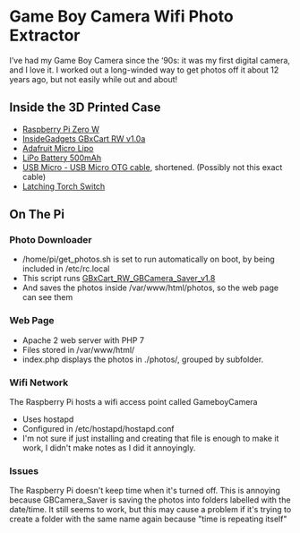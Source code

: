 # Game Boy Camera Wifi Photo Extractor
I’ve had my Game Boy Camera since the ‘90s: it was my first digital camera, and I love it.
I worked out a long-winded way to get photos off it about 12 years ago, but not easily while out and about!
## Inside the 3D Printed Case
 - [Raspberry Pi Zero W](https://www.raspberrypi.org/products/raspberry-pi-zero-w/)
 - [InsideGadgets GBxCart RW v1.0a](https://www.gbxcart.com/)
 - [Adafruit Micro Lipo](https://www.adafruit.com/product/1904)
 - [LiPo Battery 500mAh](https://shop.pimoroni.com/products/lipo-battery-pack?variant=20429082055)
 - [USB Micro - USB Micro OTG cable](https://thepihut.com/products/micro-usb-to-micro-usb-otg-cable-10-12-25-30cm-long), shortened. (Possibly not this exact cable)
 - [Latching Torch Switch](https://www.ebay.co.uk/itm/184567179734?hash=item2af90fa9d6:g:x~IAAOSwrU1a~j8y)

## On The Pi
### Photo Downloader
 - /home/pi/get_photos.sh is set to run automatically on boot, by being included in /etc/rc.local
 - This script runs [GBxCart_RW_GBCamera_Saver_v1.8](https://github.com/insidegadgets/GBxCart-RW/tree/master/Interface_Programs)
 - And saves the photos inside /var/www/html/photos, so the web page can see them

### Web Page
 - Apache 2 web server with PHP 7
 - Files stored in /var/www/html/
 - index.php displays the photos in ./photos/, grouped by subfolder.

### Wifi Network
The Raspberry Pi hosts a wifi access point called GameboyCamera

 - Uses hostapd
 - Configured in /etc/hostapd/hostapd.conf
 - I'm not sure if just installing and creating that file is enough to make it work, I didn't make notes as I did it annoyingly.

### Issues
The Raspberry Pi doesn't keep time when it's turned off. This is annoying because GBCamera_Saver is saving the photos into folders labelled with the date/time. It still seems to work, but this may cause a problem if it's trying to create a folder with the same name again because "time is repeating itself"
